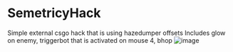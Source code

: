 # SemetricyHack
Simple external csgo hack that is using hazedumper offsets 
Includes glow on enemy, triggerbot that is activated on mouse 4, bhop
![image](https://user-images.githubusercontent.com/73321844/212444277-e053e824-c25b-485c-b6fc-ded2a53c8aa1.png)
